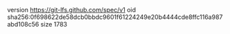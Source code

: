 version https://git-lfs.github.com/spec/v1
oid sha256:0f698622de58dcb0bbdc9601f61224249e20b4444cde8ffc116a987abd108c56
size 1783
